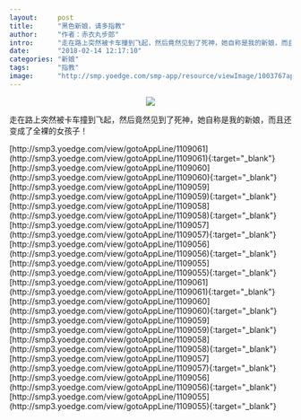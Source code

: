 ```yaml
---
layout:     post
title:      "黑色新娘，请多指教"
author:     "作者：赤衣丸步郎"
intro:      "走在路上突然被卡车撞到飞起，然后竟然见到了死神，她自称是我的新娘，而且还变成了全裸的女孩子！"
date:       "2018-02-14 12:17:10"
categories: "新娘"
tags:       "指教"
image:      "http://smp.yoedge.com/smp-app/resource/viewImage/1003767appline.png"
---
```

<div style="text-align: center">
<p><img src="http://smp.yoedge.com/smp-app/resource/viewImage/1003767appline.png"/></p>
</div>
<p class="post-meta">
<span>走在路上突然被卡车撞到飞起，然后竟然见到了死神，她自称是我的新娘，而且还变成了全裸的女孩子！</span>
</p>
[http://smp3.yoedge.com/view/gotoAppLine/1109061](http://smp3.yoedge.com/view/gotoAppLine/1109061){:target="_blank"}
[http://smp3.yoedge.com/view/gotoAppLine/1109060](http://smp3.yoedge.com/view/gotoAppLine/1109060){:target="_blank"}
[http://smp3.yoedge.com/view/gotoAppLine/1109059](http://smp3.yoedge.com/view/gotoAppLine/1109059){:target="_blank"}
[http://smp3.yoedge.com/view/gotoAppLine/1109058](http://smp3.yoedge.com/view/gotoAppLine/1109058){:target="_blank"}
[http://smp3.yoedge.com/view/gotoAppLine/1109057](http://smp3.yoedge.com/view/gotoAppLine/1109057){:target="_blank"}
[http://smp3.yoedge.com/view/gotoAppLine/1109056](http://smp3.yoedge.com/view/gotoAppLine/1109056){:target="_blank"}
[http://smp3.yoedge.com/view/gotoAppLine/1109055](http://smp3.yoedge.com/view/gotoAppLine/1109055){:target="_blank"}
[http://smp3.yoedge.com/view/gotoAppLine/1109061](http://smp3.yoedge.com/view/gotoAppLine/1109061){:target="_blank"}
[http://smp3.yoedge.com/view/gotoAppLine/1109060](http://smp3.yoedge.com/view/gotoAppLine/1109060){:target="_blank"}
[http://smp3.yoedge.com/view/gotoAppLine/1109059](http://smp3.yoedge.com/view/gotoAppLine/1109059){:target="_blank"}
[http://smp3.yoedge.com/view/gotoAppLine/1109058](http://smp3.yoedge.com/view/gotoAppLine/1109058){:target="_blank"}
[http://smp3.yoedge.com/view/gotoAppLine/1109057](http://smp3.yoedge.com/view/gotoAppLine/1109057){:target="_blank"}
[http://smp3.yoedge.com/view/gotoAppLine/1109056](http://smp3.yoedge.com/view/gotoAppLine/1109056){:target="_blank"}
[http://smp3.yoedge.com/view/gotoAppLine/1109055](http://smp3.yoedge.com/view/gotoAppLine/1109055){:target="_blank"}


